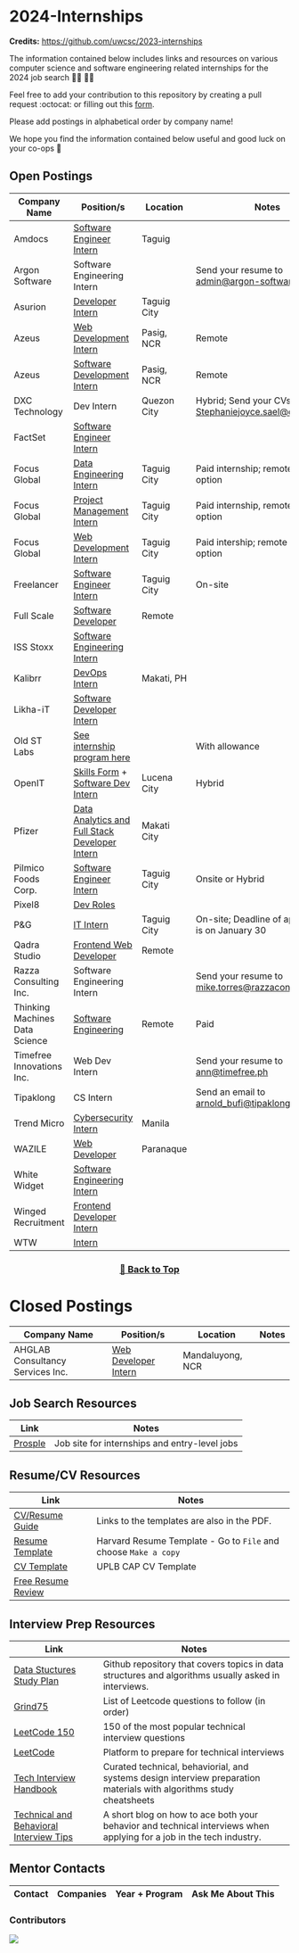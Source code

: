 # 2024-Internships

**Credits:** https://github.com/uwcsc/2023-internships

The information contained below includes links and resources on various computer science and software engineering related internships for the 2024 job search :man_technologist: :woman_technologist:

Feel free to add your contribution to this repository by creating a pull request :octocat: or filling out this [form](https://docs.google.com/forms/d/e/1FAIpQLSeYA4oajfo5qjzmzZUQiFvS7e0tj_4ct0ZOWZblmiIwcUf3Kg/viewform).

Please add postings in alphabetical order by company name!

We hope you find the information contained below useful and good luck on your co-ops 🥳

## Open Postings

| Company Name                   | Position/s                                                                                                                                                                                                                            | Location    | Notes                                                |
| ------------------------------ | ------------------------------------------------------------------------------------------------------------------------------------------------------------------------------------------------------------------------------------- | ----------- | ---------------------------------------------------- |
| Amdocs                         | [Software Engineer Intern](https://amdocs.eightfold.ai/careers?pid=563430996814836&domain=amdocs.com)                                                                                                                                 | Taguig      |                                                      |
| Argon Software                 | Software Engineering Intern                                                                                                                                                                                                           |             | Send your resume to admin@argon-software.com         |
| Asurion                        | [Developer Intern](https://careers.asurion.com/us/en/job/ASU0008531/Developer-Intern)                                                                                                                                                 | Taguig City |                                                      |
| Azeus                          | [Web Development Intern](https://www.careers-page.com/azeus-systems-limited/job/QX9V8353)                                                                                                                                             | Pasig, NCR  | Remote                                               |
| Azeus                          | [Software Development Intern](https://www.careers-page.com/azeus-systems-limited/job/L7X7888X)                                                                                                                                        | Pasig, NCR  | Remote                                               |
| DXC Technology                 | Dev Intern                                                                                                                                                                                                                            | Quezon City | Hybrid; Send your CVs to Stephaniejoyce.sael@dxc.com |
| FactSet                        | [Software Engineer Intern](https://factset.wd1.myworkdayjobs.com/FactSetCareers/job/Philippines-Manila-One-Le-Grand-Tower-Manila---One-Le-Grand/Software-Engineer-Intern_R24338?source=Linkedin)                                      |             |                                                      |
| Focus Global                   | [Data Engineering Intern](https://www.focusglobalinc.com/careers/open-positions/?jobId=Ci3T2EYjHN0l)                                                                                                                                  | Taguig City | Paid internship; remote work option                  |
| Focus Global                   | [Project Management Intern](https://www.focusglobalinc.com/careers/open-positions/?jobId=duZsgcO6q_fd)                                                                                                                                | Taguig City | Paid internship, remote work option                  |
| Focus Global                   | [Web Development Intern](https://www.focusglobalinc.com/careers/open-positions/?jobId=vRmeHEuoRLPM)                                                                                                                                   | Taguig City | Paid intership; remote work option                   |
| Freelancer                     | [Software Engineer Intern](https://apply.workable.com/freelancer/j/923588EFAB/?utm_source=linkedin.com&src=LinkedIn&src=LinkedIn&utm_source=linkedin.com&utm_source=linkedin.com)                                                     | Taguig City | On-site                                              |
| Full Scale                     | [Software Developer](https://fullscale.io/careers/internships/)                                                                                                                                                                       | Remote      |                                                      |
| ISS Stoxx                      | [Software Engineering Intern](https://issgovernance.wd1.myworkdayjobs.com/ISScareers/job/Makati-City-Philippines/Software-Engineering-Intern_JR_6945?source=LinkedIn)                                                                 |             |                                                      |
| Kalibrr                        | [DevOps Intern](https://www.kalibrr.com/c/kalibrr-ph/jobs/213317/devops-intern-2?utm_campaign=google_jobs_apply&utm_source=google_jobs_apply&utm_medium=organic)                                                                      | Makati, PH  |                                                      |
| Likha-iT                       | [Software Developer Intern](https://www.kalibrr.com/c/likha-it/jobs/238864/software-developer-intern?code=likha-it&param=software-developer-intern)                                                                                   |             |
| Old ST Labs                    | [See internship program here](https://www.old.st/careers)                                                                                                                                                                             |             | With allowance                                       |
| OpenIT                         | [Skills Form](https://forms.office.com/pages/responsepage.aspx?id=jaCYsSJ9XEyA9krciRmvi4AaVFM8gbpJuoKA1Mf0Gm5UMkYyQTRUSFpNQTBHNUdZODBPMk03TlhFSy4u) + [Software Dev Intern](https://talentit.openit.com/careers/jobs#!/sofdev-intern) | Lucena City | Hybrid                                               |
| Pfizer                         | [Data Analytics and Full Stack Developer Intern](https://pfizer.wd1.myworkdayjobs.com/PfizerCareers/job/Philippines---Makati-City/Data-Analytics-and-Full-Stack-Developer-Intern_4902425?source=linkedin)                             | Makati City |                                                      |
| Pilmico Foods Corp.            | [Software Engineer Intern](https://jobs.smartrecruiters.com/PilmicoFoodsCorporation/743999959212889-software-engineer-intern)                                                                                                         | Taguig City | Onsite or Hybrid                                     |
| Pixel8                         | [Dev Roles](https://register.pixel8.ph/#/)                                                                                                                                                                                            |             |                                                      |
| P&G                            | [IT Intern](https://bit.ly/PGCampITInternship2024)                                                                                                                                                                                    | Taguig City | On-site; Deadline of application is on January 30    |
| Qadra Studio                   | [Frontend Web Developer](https://qadra.studio/remote-internships/)                                                                                                                                                                    | Remote      |                                                      |
| Razza Consulting Inc.          | Software Engineering Intern                                                                                                                                                                                                           |             | Send your resume to mike.torres@razzaconsulting.com  |
| Thinking Machines Data Science | [Software Engineering](https://thinkingmachines.freshteam.com/jobs/l6pIMV3QfxHh/ph-intern-engineering-track?ft_source=4000147442&ft_medium=4000139498)                                                                                | Remote      | Paid                                                 |
| Timefree Innovations Inc.      | Web Dev Intern                                                                                                                                                                                                                        |             | Send your resume to ann@timefree.ph                  |
| Tipaklong                      | CS Intern                                                                                                                                                                                                                             |             | Send an email to arnold_bufi@tipaklong.com           |
| Trend Micro                    | [Cybersecurity Intern](https://trendmicro.wd3.myworkdayjobs.com/en-US/External/job/Cybersecurity-Intern_R0005760?locationCountry=e56f1daf83e04bacae794ba5c5593560)                                                                    | Manila      |                                                      |
| WAZILE                         | [Web Developer](https://www.wazile.com/jobs/#internship)                                                                                                                                                                              | Paranaque   |                                                      |
| White Widget                   | [Software Engineering Intern](https://whitewidget.com/careers/software-engineering-intern)                                                                                                                                            |             |                                                      |
| Winged Recruitment             | [Frontend Developer Intern](https://www.careers-page.com/winged-recruitment/job/L473RXRV?utm_medium=free_job_board&utm_source=linkedin)                                                                                               |             |                                                      |
| WTW                            | [Intern](https://eedu.fa.em3.oraclecloud.com/hcmUI/CandidateExperience/en/sites/CX_1003/job/202308829?utm_medium=jobshare)                                                                                                            |             |

<div align="center" >
<h3>

[🔼 Back to Top](https://github.com/smsanagustin/2024-internships#postings)

</h3>
</div>

# Closed Postings

| Company Name                     | Position/s                                                                                                | Location         | Notes |
| -------------------------------- | --------------------------------------------------------------------------------------------------------- | ---------------- | ----- |
| AHGLAB Consultancy Services Inc. | [Web Developer Intern](https://ph.jobslin.com/job/105041/web-developer-intern-in-national-capital-region) | Mandaluyong, NCR |       |

## Job Search Resources

| Link                               | Notes                                         |
| ---------------------------------- | --------------------------------------------- |
| [Prosple](https://ph.prosple.com/) | Job site for internships and entry-level jobs |

## Resume/CV Resources

| Link                                                                                                                            | Notes                                                           |
| ------------------------------------------------------------------------------------------------------------------------------- | --------------------------------------------------------------- |
| [CV/Resume Guide](https://cdn-careerservices.fas.harvard.edu/wp-content/uploads/sites/161/2022/08/resume-and-letter_2022-1.pdf) | Links to the templates are also in the PDF.                     |
| [Resume Template](https://docs.google.com/document/d/1cJZIlwfCHBVcPPMxN0n5gUiEf1axv1_ytv6mWkX7cgw/edit)                         | Harvard Resume Template - Go to `File` and choose `Make a copy` |
| [CV Template](https://docs.google.com/document/d/1emzgv8y0_h0RSAboAI3QhzerW0vKXeqAXUwVIjRgVbM/edit?usp=sharing)                 | UPLB CAP CV Template                                            |
| [Free Resume Review](https://www.customresumeco.com/resume-review)                                                              |                                                                 |

## Interview Prep Resources

| Link                                                                                                                          | Notes                                                                                                                |
| ----------------------------------------------------------------------------------------------------------------------------- | -------------------------------------------------------------------------------------------------------------------- |
| [Data Stuctures Study Plan](https://github.com/jwasham/coding-interview-university)                                           | Github repository that covers topics in data structures and algorithms usually asked in interviews.                  |
| [Grind75](https://www.techinterviewhandbook.org/grind75)                                                                      | List of Leetcode questions to follow (in order)                                                                      |
| [LeetCode 150](https://leetcode.com/studyplan/top-interview-150/)                                                             | 150 of the most popular technical interview questions                                                                |
| [LeetCode](https://leetcode.com/explore/)                                                                                     | Platform to prepare for technical interviews                                                                         |
| [Tech Interview Handbook](https://www.techinterviewhandbook.org/)                                                             | Curated technical, behaviorial, and systems design interview preparation materials with algorithms study cheatsheets |
| [Technical and Behavioral Interview Tips](https://www.codecademy.com/resources/blog/technical-and-behavioral-interview-tips/) | A short blog on how to ace both your behavior and technical interviews when applying for a job in the tech industry. |

## Mentor Contacts

| Contact | Companies | Year + Program | Ask Me About This |
| ------- | --------- | -------------- | ----------------- |

### Contributors

<a href="https://github.com/smsanagustin/2024-internships/graphs/contributors">
<img src="https://contrib.rocks/image?repo=smsanagustin/2024-internships&columns=24&max=480" />
</a>
<!-- *Made with [contrib.rocks](https://contrib.rocks).* -->
